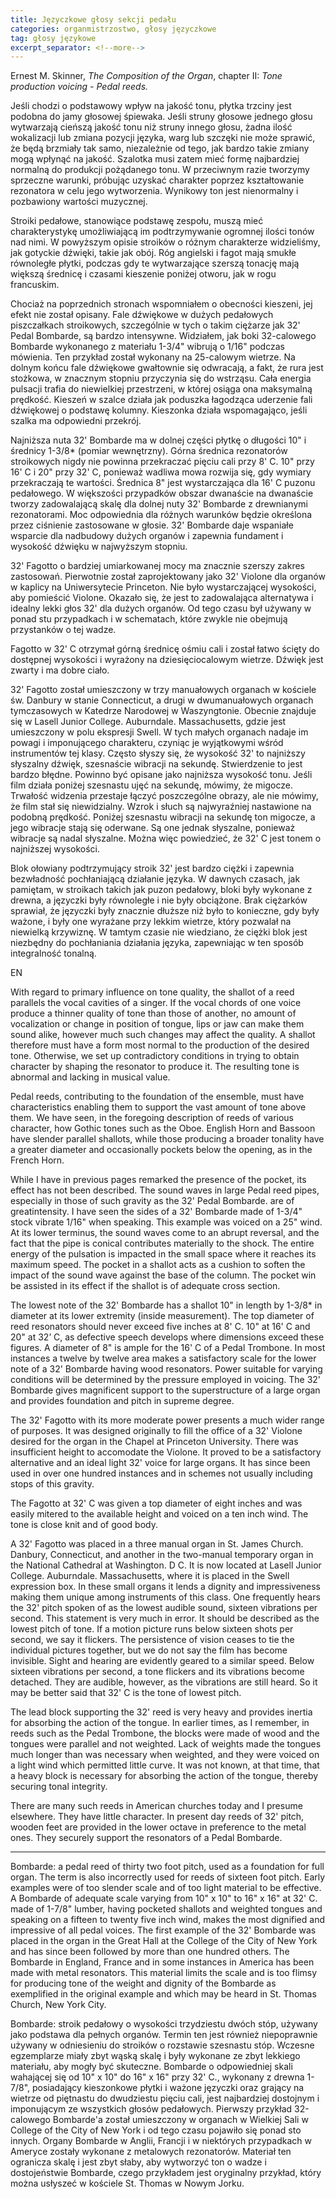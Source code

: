 ```yaml
---
title: Języczkowe głosy sekcji pedału
categories: organmistrzostwo, głosy języczkowe
tag: głosy językowe
excerpt_separator: <!--more-->
---
```


Ernest M. Skinner, *The Composition of the Organ*, chapter II: *Tone production voicing - Pedal reeds.*

Jeśli chodzi o podstawowy wpływ na jakość tonu, płytka trzciny jest podobna do jamy głosowej śpiewaka. Jeśli struny głosowe jednego głosu wytwarzają cieńszą jakość tonu niż struny innego głosu, żadna ilość wokalizacji lub zmiana pozycji języka, warg lub szczęki nie może sprawić, że będą brzmiały tak samo, niezależnie od tego, jak bardzo takie zmiany mogą wpłynąć na jakość. Szalotka musi zatem mieć formę najbardziej normalną do produkcji pożądanego tonu. W przeciwnym razie tworzymy sprzeczne warunki, próbując uzyskać charakter poprzez kształtowanie rezonatora w celu jego wytworzenia. Wynikowy ton jest nienormalny i pozbawiony wartości muzycznej.

<!--more-->

Stroiki pedałowe, stanowiące podstawę zespołu, muszą mieć charakterystykę umożliwiającą im podtrzymywanie ogromnej ilości tonów nad nimi. W powyższym opisie stroików o różnym charakterze widzieliśmy, jak gotyckie dźwięki, takie jak obój. Róg angielski i fagot mają smukłe równoległe płytki, podczas gdy te wytwarzające szerszą tonację mają większą średnicę i czasami kieszenie poniżej otworu, jak w rogu francuskim.

Chociaż na poprzednich stronach wspomniałem o obecności kieszeni, jej efekt nie został opisany. Fale dźwiękowe w dużych pedałowych piszczałkach stroikowych, szczególnie w tych o takim ciężarze jak 32' Pedal Bombarde, są bardzo intensywne. Widziałem, jak boki 32-calowego Bombarde wykonanego z materiału 1-3/4" wibrują o 1/16" podczas mówienia. Ten przykład został wykonany na 25-calowym wietrze. Na dolnym końcu fale dźwiękowe gwałtownie się odwracają, a fakt, że rura jest stożkowa, w znacznym stopniu przyczynia się do wstrząsu. Cała energia pulsacji trafia do niewielkiej przestrzeni, w której osiąga ona maksymalną prędkość. Kieszeń w szalce działa jak poduszka łagodząca uderzenie fali dźwiękowej o podstawę kolumny. Kieszonka działa wspomagająco, jeśli szalka ma odpowiedni przekrój.

Najniższa nuta 32' Bombarde ma w dolnej części płytkę o długości 10" i średnicy 1-3/8* (pomiar wewnętrzny). Górna średnica rezonatorów stroikowych nigdy nie powinna przekraczać pięciu cali przy 8' C. 10" przy 16' C i 20" przy 32' C, ponieważ wadliwa mowa rozwija się, gdy wymiary przekraczają te wartości. Średnica 8" jest wystarczająca dla 16' C puzonu pedałowego. W większości przypadków obszar dwanaście na dwanaście tworzy zadowalającą skalę dla dolnej nuty 32' Bombarde z drewnianymi rezonatorami. Moc odpowiednia dla różnych warunków będzie określona przez ciśnienie zastosowane w głosie. 32' Bombarde daje wspaniałe wsparcie dla nadbudowy dużych organów i zapewnia fundament i wysokość dźwięku w najwyższym stopniu.

32' Fagotto o bardziej umiarkowanej mocy ma znacznie szerszy zakres zastosowań. Pierwotnie został zaprojektowany jako 32' Violone dla organów w kaplicy na Uniwersytecie Princeton. Nie było wystarczającej wysokości, aby pomieścić Violone. Okazało się, że jest to zadowalająca alternatywa i idealny lekki głos 32' dla dużych organów. Od tego czasu był używany w ponad stu przypadkach i w schematach, które zwykle nie obejmują przystanków o tej wadze.

Fagotto w 32' C otrzymał górną średnicę ośmiu cali i został łatwo ścięty do dostępnej wysokości i wyrażony na dziesięciocalowym wietrze. Dźwięk jest zwarty i ma dobre ciało.

32' Fagotto został umieszczony w trzy manuałowych organach w kościele św. Danbury w stanie Connecticut, a drugi w dwumanuałowych organach tymczasowych w Katedrze Narodowej w Waszyngtonie. Obecnie znajduje się w Lasell Junior College. Auburndale. Massachusetts, gdzie jest umieszczony w polu ekspresji Swell. W tych małych organach nadaje im powagi i imponującego charakteru, czyniąc je wyjątkowymi wśród instrumentów tej klasy. Często słyszy się, że wysokość 32' to najniższy słyszalny dźwięk, szesnaście wibracji na sekundę. Stwierdzenie to jest bardzo błędne. Powinno być opisane jako najniższa wysokość tonu. Jeśli film działa poniżej szesnastu ujęć na sekundę, mówimy, że migocze. Trwałość widzenia przestaje łączyć poszczególne obrazy, ale nie mówimy, że film stał się niewidzialny. Wzrok i słuch są najwyraźniej nastawione na podobną prędkość. Poniżej szesnastu wibracji na sekundę ton migocze, a jego wibracje stają się oderwane. Są one jednak słyszalne, ponieważ wibracje są nadal słyszalne. Można więc powiedzieć, że 32' C jest tonem o najniższej wysokości.

Blok ołowiany podtrzymujący stroik 32' jest bardzo ciężki i zapewnia bezwładność pochłaniającą działanie języka. W dawnych czasach, jak pamiętam, w stroikach takich jak puzon pedałowy, bloki były wykonane z drewna, a języczki były równoległe i nie były obciążone. Brak ciężarków sprawiał, że języczki były znacznie dłuższe niż było to konieczne, gdy były ważone, i były one wyrażane przy lekkim wietrze, który pozwalał na niewielką krzywiznę. W tamtym czasie nie wiedziano, że ciężki blok jest niezbędny do pochłaniania działania języka, zapewniając w ten sposób integralność tonalną.



EN

With regard to primary influence on tone quality, the shallot of a reed parallels the vocal cavities of a singer. If the vocal chords of one voice produce a thinner quality of tone than those of another, no amount of vocalization or change in position of tongue, lips or jaw can make them sound alike, however much such changes may affect the quality. A shallot therefore must have a form most normal to the production of the desired tone. Otherwise, we set up contradictory conditions in trying to obtain character by shaping the resonator to produce it. The resulting tone is abnormal and lacking in musical value.

Pedal reeds, contributing to the foundation of the ensemble, must have characteristics enabling them to support the vast amount of tone above them. We have seen, in the foregoing description of reeds of various character, how Gothic tones such as the Oboe. English Horn and Bassoon have slender parallel shallots, while those producing a broader tonality have a greater diameter and occasionally pockets below the opening, as in the French Horn.

While I have in previous pages remarked the presence of the pocket, its effect has not been described. The sound waves in large Pedal reed pipes, especially in those of such gravity as the 32' Pedal Bombarde. are of greatintensity. I have seen the sides of a 32' Bombarde made of 1-3/4" stock vibrate 1/16" when speaking. This example was voiced on a 25" wind. At its lower terminus, the sound waves come to an abrupt reversal, and the fact that the pipe is conical contributes materially to the shock. The entire energy of the pulsation is impacted in the small space where it reaches its maximum speed. The pocket in a shallot acts as a cushion to soften the impact of the sound wave against the base of the column. The pocket win be assisted in its effect if the shallot is of adequate cross section.

The lowest note of the 32' Bombarde has a shallot 10" in length by 1-3/8* in diameter at its lower extremity (inside measurement). The top diameter of reed resonators should never exceed five inches at 8' C. 10" at 16' C and 20" at 32’ C, as defective speech develops where dimensions exceed these figures. A diameter of 8" is ample for the 16' C of a Pedal Trombone. In most instances a twelve by twelve area makes a satisfactory scale for the lower note of a 32' Bombarde having wood resonators. Power suitable for varying conditions will be determined by the pressure employed in voicing. The 32' Bombarde gives magnificent support to the superstructure of a large organ and provides foundation and pitch in supreme degree.

The 32' Fagotto with its more moderate power presents a much wider range of purposes. It was designed originally to fill the office of a 32' Violone desired for the organ in the Chapel at Princeton University. There was insufficient height to accomodate the Violone. It proved to be a satisfactory alternative and an ideal light 32' voice for large organs. It has since been used in over one hundred instances and in schemes not usually including stops of this gravity.

The Fagotto at 32' C was given a top diameter of eight inches and was easily mitered to the available height and voiced on a ten inch wind. The tone is close knit and of good body.

A 32' Fagotto was placed in a three manual organ in St. James Church. Danbury, Connecticut, and another in the two-manual temporary organ in the National Cathedral at Washington. D C. It is now located at Lasell Junior College. Auburndale. Massachusetts, where it is placed in the Swell expression box. In these small organs it lends a dignity and impressiveness making them unique among instruments of this class. One frequently hears the 32' pitch spoken of as the lowest audible sound, sixteen vibrations per second. This statement is very much in error. It should be described as the lowest pitch of tone. If a motion picture runs below sixteen shots per second, we say it flickers. The persistence of vision ceases to tie the individual pictures together, but we do not say the film has become invisible. Sight and hearing are evidently geared to a similar speed. Below sixteen vibrations per second, a tone flickers and its vibrations become detached. They are audible, however, as the vibrations are still heard. So it may be better said that 32' C is the tone of lowest pitch.

The lead block supporting the 32' reed is very heavy and provides inertia for absorbing the action of the tongue. In earlier times, as I remember, in reeds such as the Pedal Trombone, the blocks were made of wood and the tongues were parallel and not weighted. Lack of weights made the tongues much longer than was necessary when weighted, and they were voiced on a light wind which permitted little curve. It was not known, at that time, that a heavy block is necessary for absorbing the action of the tongue, thereby securing tonal integrity.

There are many such reeds in American churches today and I presume elsewhere. They have little character. In present day reeds of 32' pitch, wooden feet are provided in the lower octave in preference to the metal ones. They securely support the resonators of a Pedal Bombarde.







---

Bombarde: a pedal reed of thirty two foot pitch, used as a foundation for full organ. The term is also incorrectly used for reeds of sixteen foot pitch. Early examples were of too slender scale and of too light material to be effective. A Bombarde of adequate scale varying from 10" x 10" to 16" x 16" at 32' C. made of 1-7/8" lumber, having pocketed shallots and weighted tongues and speaking on a fifteen to twenty five inch wind, makes the most dignified and impressive of all pedal voices. The first example of the 32' Bombarde was placed in the organ in the Great Hall at the College of the City of New York and has since been followed by more than one hundred others. The Bombarde in England, France and in some instances in America has been made with metal resonators. This material limits the scale and is too flimsy for producing tone of the weight and dignity of the Bombarde as exemplified in the original example and which may be heard in St. Thomas Church, New York City.

Bombarde: stroik pedałowy o wysokości trzydziestu dwóch stóp, używany jako podstawa dla pełnych organów. Termin ten jest również niepoprawnie używany w odniesieniu do stroików o rozstawie szesnastu stóp. Wczesne egzemplarze miały zbyt wąską skalę i były wykonane ze zbyt lekkiego materiału, aby mogły być skuteczne. Bombarde o odpowiedniej skali wahającej się od 10" x 10" do 16" x 16" przy 32' C., wykonany z drewna 1-7/8", posiadający kieszonkowe płytki i ważone języczki oraz grający na wietrze od piętnastu do dwudziestu pięciu cali, jest najbardziej dostojnym i imponującym ze wszystkich głosów pedałowych. Pierwszy przykład 32-calowego Bombarde'a został umieszczony w organach w Wielkiej Sali w College of the City of New York i od tego czasu pojawiło się ponad sto innych. Organy Bombarde w Anglii, Francji i w niektórych przypadkach w Ameryce zostały wykonane z metalowych rezonatorów. Materiał ten ogranicza skalę i jest zbyt słaby, aby wytworzyć ton o wadze i dostojeństwie Bombarde, czego przykładem jest oryginalny przykład, który można usłyszeć w kościele St. Thomas w Nowym Jorku.
